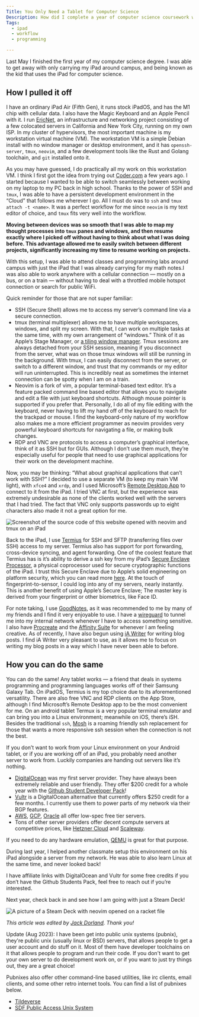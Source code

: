 ```yaml
---
Title: You Only Need a Tablet for Computer Science
Description: How did I complete a year of computer science coursework with just an iPad?
Tags: 
  - ipad
  - workflow
  - programming

---
```


Last May I finished the first year of my computer science degree. I was able to
get away with only carrying my iPad around campus, and being known as the kid
that uses the iPad for computer science.

## How I pulled it off

I have an ordinary iPad Air (Fifth Gen), it runs stock iPadOS, and has the M1
chip with cellular data. I also have the Magic Keyboard and an Apple Pencil with
it. I run [EricNet](https://as206628.net), an infrastructure and networking
project consisting of a few colocated servers in California and New York City,
running on my own ISP. In my cluster of hypervisors, the most important machine
is my workstation virtual machine (VM). The workstation VM is a simple Debian
install with no window manager or desktop environment, and it has
`openssh-server`, `tmux`, `neovim`, and a few development tools like the Rust
and Golang toolchain, and `git` installed onto it.

As you may have guessed, I do practically all my work on this workstation VM. I
think I first got the idea from trying out [Coder.com](https://coder.com/) a few
years ago. I started because I wanted to be able to switch seamlessly between
working on my laptop to my PC back in high school. Thanks to the power of SSH
and `tmux`, I was able to have a persistent development environment in the
“Cloud” that follows me wherever I go. All I must do was to `ssh` and `tmux attach
-t <name>`. It was a perfect workflow for me since `neovim` is my text editor of
choice, and `tmux` fits very well into the workflow.

**Moving between devices was so smooth that I was able to map my thought
processes into `tmux` panes and windows, and then resume exactly where I picked
off without having to think about what I was doing before. This advantage
allowed me to easily switch between different projects, significantly increasing
my time to resume working on projects.**

With this setup, I was able to attend classes and programming labs around campus
with just the iPad that I was already carrying for my math notes.I was also able
to work anywhere with a cellular connection — mostly on a bus, or on a train —
without having to deal with a throttled mobile hotspot connection or search for
public WiFi.

Quick reminder for those that are not super familiar:

* SSH (Secure Shell) allows me to access my server’s command line via a secure
  connection.
* tmux (terminal multiplexer) allows me to have multiple workspaces, windows,
  and split my screen. With that, I can work on multiple tasks at the same time,
  with my own arrangement of “windows.” Think of it as Apple’s Stage Manager, or
  [a tiling window manager](bspwm). Tmux sessions are always detached from your
  SSH session, meaning if you disconnect from the server, what was on those tmux
  windows will still be running in the background. With tmux, I can easily
  disconnect from the server, or switch to a different window, and trust that my
  commands or my editor will run uninterrupted. This is incredibly neat as
  sometimes the internet connection can be spotty when I am on a train.
* Neovim is a fork of vim, a popular terminal-based text editor. It’s a feature
  packed command line based editor that allows you to navigate and edit a file
  with just keyboard shortcuts. Although mouse pointer is supported if you
  prefer that. Personally, I do all of my file editing with the keyboard, never
  having to lift my hand off of the keyboard to reach for the trackpad or mouse.
  I find the keyboard-only nature of my workflow also makes me a more efficient
  programmer as neovim provides very powerful keyboard shortcuts for navigating
  a file, or making bulk changes.
* RDP and VNC are protocols to access a computer’s graphical interface, think of
  it as SSH but for GUIs. Although I don’t use them much, they’re especially
  useful for people that need to use graphical applications for their work on
  the development machine.

Now, you may be thinking: “What about graphical applications that can’t work
with SSH?” I decided to use a separate VM (to keep my main VM light), with
`xfce4` and `xrdp`, and I used Microsoft’s [Remote Desktop
App](https://apps.apple.com/us/app/remote-desktop-mobile/id714464092) to connect
to it from the iPad. I tried VNC at first, but the experience was extremely
undesirable as none of the clients worked well with the servers that I had
tried. The fact that VNC only supports passwords up to eight characters also
made it not a great option for me.

![Screenshot of the source code of this website opened with neovim and tmux on an
iPad](/assets/img/blog/20230725-ipad-screenshot.png)

Back to the iPad, I use [Termius](https://termius.com/) for SSH and SFTP
(transferring files over SSH) access to my server. Termius also has support for
port forwarding, cross-device syncing, and agent forwarding. One of the coolest
feature that Termius has is it’s ability to derive a ssh key from my iPad’s
[Secure Enclave
Processor](https://support.apple.com/guide/security/secure-enclave-sec59b0b31ff/web),
a physical coprocessor used for secure cryptographic functions of the iPad. I
trust this Secure Enclave due to Apple’s solid engineering on platform security,
which you can read more
[here](https://support.apple.com/guide/security/welcome/web). At the touch of
fingerprint-to-sensor, I could log into any of my servers, nearly instantly.
This is another benefit of using Apple’s Secure Enclave; The master key is
derived from your fingerprint or other biometrics, like Face ID.

For note taking, I use [GoodNotes](https://www.goodnotes.com/), as it was
recommended to me by many of my friends and I find it very enjoyable to use. I
have a [wireguard](https://www.wireguard.com/) to tunnel me into my internal
network whenever I have to access something sensitive. I also have
[Procreate](https://procreate.com/) and the [Affinity
Suite](https://affinity.serif.com/en-us/) for whenever I am feeling creative. As
of recently, I have also begun using [iA Writer](https://ia.net/writer) for
writing blog posts. I find iA Writer very pleasant to use, as it allows me to
focus on writing my blog posts in a way which I have never been able to before.

## How you can do the same

You can do the same! Any tablet works — a friend that deals in systems
programming and programming languages works off of their Samsung Galaxy Tab. On
iPadOS, Termius is my top choice due to its aforementioned versatility. There
are also free VNC and RDP clients on the App Store, although I find Microsoft’s
Remote Desktop app to be the most convenient for me. On an android tablet Termux
is a very popular terminal emulator and can bring you into a Linux environment;
meanwhile on iOS, there’s iSH. Besides the traditional `ssh`,
[Mosh](https://mosh.org/) is a roaming friendly ssh replacement for those that
wants a more responsive ssh session when the connection is not the best.

If you don’t want to work from your Linux environment on your Android tablet, or
if you are working off of an iPad, you probably need another server to work
from. Luckily companies are handing out servers like it’s nothing.

* [DigitalOcean](https://www.digitalocean.com/) was my first server provider.
  They have always been extremely reliable and user friendly. They offer $200
  credit for a whole year with the [Github Student Developer
  Pack](https://education.github.com/pack)!
* [Vultr](https://www.vultr.com/) is a DigitalOcean alternative that currently
  offers $250 credit for a few months. I currently use them to power parts of my
  network via their BGP features.
* [AWS](https://aws.amazon.com/), [GCP](https://cloud.google.com/),
  [Oracle](https://www.oracle.com/cloud/) all offer low-spec free tier servers.
* Tons of other server providers offer decent compute servers at competitive
  prices, like [Hetzner Cloud](https://www.hetzner.com) and
  [Scaleway](https://www.scaleway.com/en/).

If you need to do any hardware emulation, [QEMU](https://www.qemu.org/) is great
for that purpose.

During last year, I helped another classmate setup this environment on his iPad
alongside a server from my network. He was able to also learn Linux at the same
time, and never looked back!

I have affiliate links with DigitalOcean and Vultr for some free credits if you
don’t have the Github Students Pack, feel free to reach out if you’re
interested.

Next year, check back in and see how I am going with just a Steam Deck!

![A picture of a Steam Deck with neovim opened on a racket
file](/assets/img/blog/20230725-steamdeck.jpg)

*This article was edited by [Jack Dorland](https://jackdor.land/). Thank you!*

Update (Aug 2023): I have been get into public unix systems (pubnix), they're
public unix (usually linux or BSD) servers, that allows people to get a user
account and do stuff on it. Most of them have developer toolchains on it that
allows people to program and run their code. If you don't want to get your own
server to do development work on, or if you want to just try things out, they
are a great choice!

Pubnixes also offer other command-line based utilities, like irc clients, email
clients, and some other retro internet tools. You can find a list of pubnixes
below.

* [Tildeverse](https://tildeverse.org)
* [SDF Public Access Unix System](https://sdf.org)

